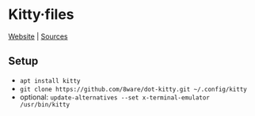 
Kitty·files
===========

[Website] | [Sources]

[Website]: https://sw.kovidgoyal.net/kitty/
[Sources]: https://github.com/kovidgoyal/kitty


Setup
-----

* `apt install kitty`
* `git clone https://github.com/8ware/dot-kitty.git ~/.config/kitty`
* optional: `update-alternatives --set x-terminal-emulator /usr/bin/kitty`

